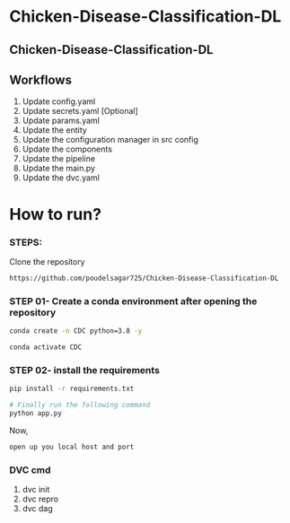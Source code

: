 # Chicken-Disease-Classification-DL


## Chicken-Disease-Classification-DL



## Workflows

1. Update config.yaml
2. Update secrets.yaml [Optional]
3. Update params.yaml
4. Update the entity
5. Update the configuration manager in src config
6. Update the components
7. Update the pipeline 
8. Update the main.py
9. Update the dvc.yaml


# How to run?
### STEPS:

Clone the repository

```bash
https://github.com/poudelsagar725/Chicken-Disease-Classification-DL
```
### STEP 01- Create a conda environment after opening the repository

```bash
conda create -n CDC python=3.8 -y
```

```bash
conda activate CDC
```


### STEP 02- install the requirements
```bash
pip install -r requirements.txt
```


```bash
# Finally run the following command
python app.py
```

Now,
```bash
open up you local host and port
```


### DVC cmd

1. dvc init
2. dvc repro
3. dvc dag
